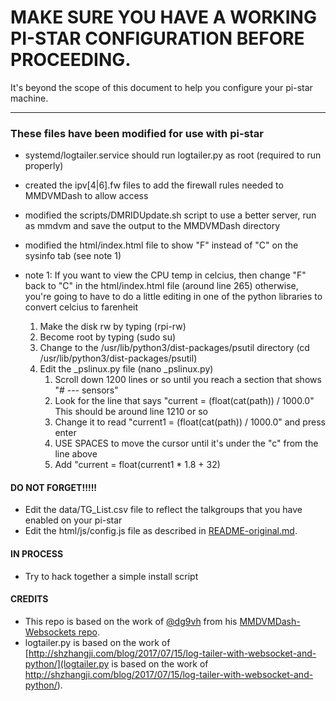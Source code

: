 # MAKE SURE YOU HAVE A WORKING PI-STAR CONFIGURATION BEFORE PROCEEDING.

It's beyond the scope of this document to help you configure your pi-star machine.

---

### These files have been modified for use with pi-star

* systemd/logtailer.service should run logtailer.py as root (required to run properly)
* created the ipv[4|6].fw files to add the firewall rules needed to MMDVMDash to allow access
* modified the scripts/DMRIDUpdate.sh script to use a better server, run as mmdvm and save the output to the MMDVMDash directory
* modified the html/index.html file to show "F" instead of "C" on the sysinfo tab (see note 1)

* note 1: If you want to view the CPU temp in celcius, then change "F" back to "C" in the html/index.html file (around line 265)
otherwise, you're going to have to do a little editing in one of the python libraries to convert celcius to farenheit
  1. Make the disk rw by typing (rpi-rw)
  2. Become root by typing (sudo su)
  3. Change to the /usr/lib/python3/dist-packages/psutil directory (cd /usr/lib/python3/dist-packages/psutil)
  4. Edit the _pslinux.py file (nano _pslinux.py)
     1. Scroll down 1200 lines or so until you reach a section that shows "# --- sensors"
     2. Look for the line that says "current = (float(cat(path)) / 1000.0"  This should be around line 1210 or so
     3. Change it to read "current1 = (float(cat(path)) / 1000.0" and press enter
     4. USE SPACES to move the cursor until it's under the "c" from the line above
     5. Add "current = float(current1 * 1.8 + 32)


#### DO NOT FORGET!!!!!

* Edit the data/TG_List.csv file to reflect the talkgroups that you have enabled on your pi-star
* Edit the html/js/config.js file as described in [README-original.md](README-original.md).

#### IN PROCESS

* Try to hack together a simple install script

#### CREDITS
* This repo is based on the work of [@dg9vh](https://github.com/dg9vh) from his [MMDVMDash-Websockets repo](https://github.com/dg9vh/MMDVMHost-Websocketboard).
* logtailer.py is based on the work of [http://shzhangji.com/blog/2017/07/15/log-tailer-with-websocket-and-python/](logtailer.py is based on the work of http://shzhangji.com/blog/2017/07/15/log-tailer-with-websocket-and-python/).


